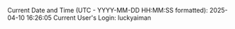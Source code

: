 Current Date and Time (UTC - YYYY-MM-DD HH:MM:SS formatted): 2025-04-10 16:26:05
Current User's Login: luckyaiman
